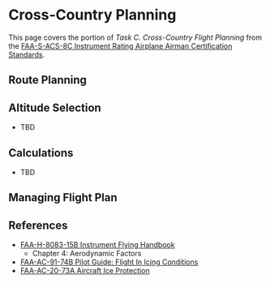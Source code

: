 # Cross-Country Planning

This page covers the portion of *Task C. Cross-Country Flight Planning* from the [FAA-S-ACS-8C Instrument Rating Airplane Airman Certification Standards](https://www.faa.gov/training_testing/testing/acs/instrument_rating_airplane_acs_8.pdf).

## Route Planning

<!--@include: ./docs/src/includes/ifr-fuel-requirements.md | shift:2-->
<!--@include: ./docs/src/includes/ifr-routing.md | shift:2-->
<!--@include: ./docs/src/includes/ifr-alternates.md | shift:2-->

<!--@include: ./docs/src/includes/ifr-en-route.md | shift:2-->
<!--@include: ./docs/src/includes/notams.md | shift:2-->

<!--@include: ./docs/src/includes/preflight-information.md | shift:2-->

<!--@include: ./docs/src/includes/satellite-based-navigation.md | shift:2-->
<!--@include: ./docs/src/includes/airframe-icing.md | shift:2-->
<!--@include: ./docs/src/includes/systems/deicing-and-anti-icing.md | shift:2-->

## Altitude Selection

* TBD

## Calculations

* TBD

## Managing Flight Plan

<!--@include: ./docs/src/includes/ifr-filing.md | shift:2-->

## References

* [FAA-H-8083-15B Instrument Flying Handbook](https://www.faa.gov/sites/faa.gov/files/regulations_policies/handbooks_manuals/aviation/FAA-H-8083-15B.pdf)
  * Chapter 4: Aerodynamic Factors
* [FAA-AC-91-74B Pilot Guide: Flight In Icing Conditions](https://www.faa.gov/regulations_policies/advisory_circulars/index.cfm/go/document.information/documentID/1028388)
* [FAA-AC-20-73A Aircraft Ice Protection](https://www.faa.gov/regulations_policies/advisory_circulars/index.cfm/go/document.information/documentID/22031)
